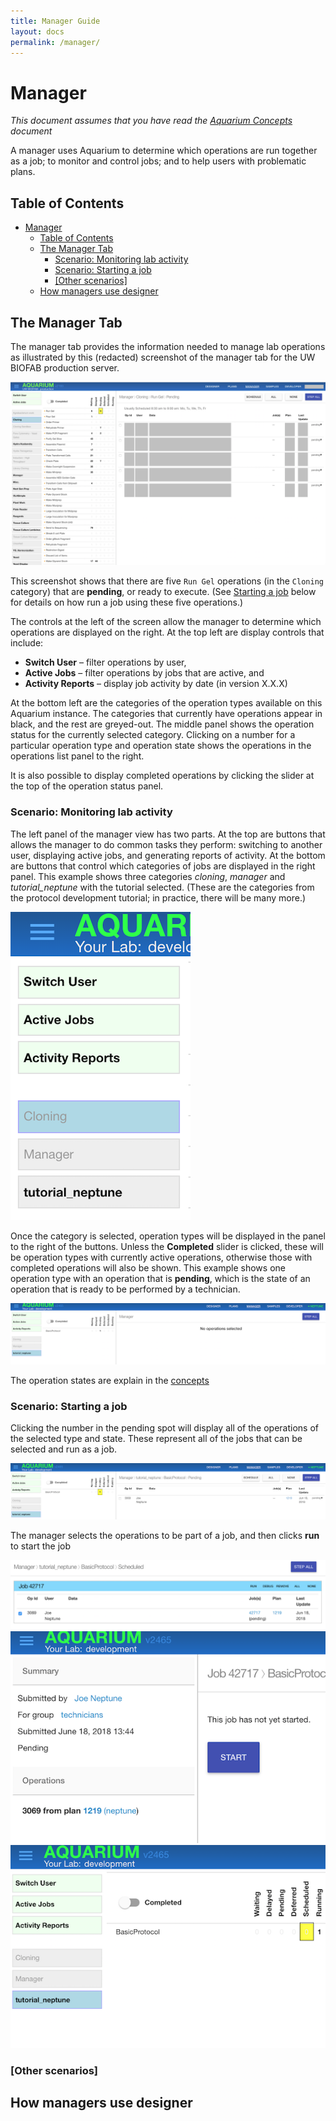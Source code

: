 ```yaml
---
title: Manager Guide
layout: docs
permalink: /manager/
---
```


# Manager

_This document assumes that you have read the [Aquarium Concepts](../concepts/) document_

A manager uses Aquarium to determine which operations are run together as a job; to monitor and control jobs; and to help users with problematic plans.

## Table of Contents

<!-- TOC -->

- [Manager](#manager)
    - [Table of Contents](#table-of-contents)
    - [The Manager Tab](#the-manager-tab)
        - [Scenario: Monitoring lab activity](#scenario-monitoring-lab-activity)
        - [Scenario: Starting a job](#scenario-starting-a-job)
        - [[Other scenarios]](#other-scenarios)
    - [How managers use designer](#how-managers-use-designer)

<!-- /TOC -->

## The Manager Tab

The manager tab provides the information needed to manage lab operations as illustrated by this (redacted) screenshot of the manager tab for the UW BIOFAB production server.

![manager tab](images/manager-view.png)

This screenshot shows that there are five `Run Gel` operations (in the `Cloning` category) that are **pending**, or ready to execute.
(See [Starting a job](#starting-a-job) below for details on how run a job using these five operations.)

The controls at the left of the screen allow the manager to determine which operations are displayed on the right.
At the top left are display controls that include:

- **Switch User** – filter operations by user,
- **Active Jobs** – filter operations by jobs that are active, and
- **Activity Reports** – display job activity by date (in version X.X.X)

At the bottom left are the categories of the operation types available on this Aquarium instance.
The categories that currently have operations appear in black, and the rest are greyed-out.
The middle panel shows the operation status for the currently selected category.
Clicking on a number for a particular operation type and operation state shows the operations in the operations list panel to the right.

It is also possible to display completed operations by clicking the slider at the top of the operation status panel.

### Scenario: Monitoring lab activity

The left panel of the manager view has two parts.
At the top are buttons that allows the manager to do common tasks they perform: switching to another user, displaying active jobs, and generating reports of activity.
At the bottom are buttons that control which categories of jobs are displayed in the right panel.
This example shows three categories _cloning_, _manager_ and _tutorial_neptune_ with the tutorial selected.
(These are the categories from the protocol development tutorial; in practice, there will be many more.)

![categories](images/category-list.png)

Once the category is selected, operation types will be displayed in the panel to the right of the buttons.
Unless the **Completed** slider is clicked, these will be operation types with currently active operations, otherwise those with completed operations will also be shown.
This example shows one operation type with an operation that is **pending**, which is the state of an operation that is ready to be performed by a technician.

![selected category](images/selected-category.png)

The operation states are explain in the [concepts](../concepts/#operation-states)

### Scenario: Starting a job

Clicking the number in the pending spot will display all of the operations of the selected type and state.
These represent all of the jobs that can be selected and run as a job.

![selected operation](images/selected-operation.png)

The manager selects the operations to be part of a job, and then clicks **run** to start the job

![jobs](images/scheduled-job.png)
![technician-start](images/technician-start.png)
![changed status](images/updated-status.png)

### [Other scenarios]

## How managers use designer
